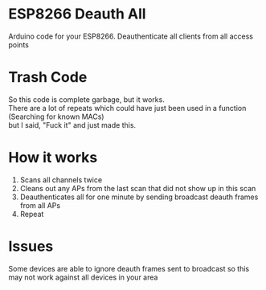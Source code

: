 # ESP8266 Deauth All
Arduino code for your ESP8266. Deauthenticate all clients from all access points

# Trash Code
So this code is complete garbage, but it works.  
There are a lot of repeats which could have just been used in a function (Searching for known MACs)  
but I said, "Fuck it" and just made this.

# How it works
  1. Scans all channels twice
  2. Cleans out any APs from the last scan that did not show up in this scan
  3. Deauthenticates all for one minute by sending broadcast deauth frames from all APs
  4. Repeat

# Issues
Some devices are able to ignore deauth frames sent to broadcast so this may not work against all devices in your area
